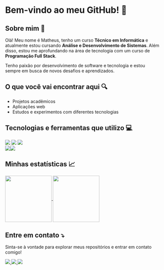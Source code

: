 # Bem-vindo ao meu GitHub! 👋  

## Sobre mim  :raising_hand:
Olá! Meu nome é Matheus, tenho um curso **Técnico em Informática** e atualmente estou cursando **Análise e Desenvolvimento de Sistemas**. Além disso, estou me aprofundando na área de tecnologia com um curso de **Programação Full Stack**.  

Tenho paixão por desenvolvimento de software e tecnologia e estou sempre em busca de novos desafios e aprendizados.  

## O que você vai encontrar aqui :mag:
- Projetos acadêmicos  
- Aplicações web
- Estudos e experimentos com diferentes tecnologias

## Tecnologias e ferramentas que utilizo :computer: 
<img src="https://img.shields.io/badge/HTML-239120?style=for-the-badge&logo=html5&logoColor=white" /> <img src="https://img.shields.io/badge/CSS-239120?&style=for-the-badge&logo=css3&logoColor=white" /> <img src="https://img.shields.io/badge/JavaScript-F7DF1E?style=for-the-badge&logo=javascript&logoColor=black" />
<br>
<img src="https://img.shields.io/badge/Visual_Studio_Code-0078D4?style=for-the-badge&logo=visual%20studio%20code&logoColor=white"/><img src="https://img.shields.io/badge/Figma-F24E1E?style=for-the-badge&logo=figma&logoColor=white"/>

## Minhas estatísticas :chart_with_upwards_trend:

<a href="https://github.com/anuraghazra/github-readme-stats">
  <img height=150 align="center" src="https://github-readme-stats.vercel.app/api?username=matheeusaraujo&text_color=9f9f9f&bg_color=151515&title_color=fff" />
</a>
<a href="https://github.com/anuraghazra/convoychat">
  <img height=150 align="center" src="https://github-readme-stats.vercel.app/api/top-langs/?username=matheeusaraujo&layout=compact&text_color=9f9f9f&bg_color=151515&title_color=fff" />
</a>




## Entre em contato  :arrow_heading_down:
Sinta-se à vontade para explorar meus repositórios e entrar em contato comigo!  

<a href="https://www.linkedin.com/in/matheeusaraujo/"/><img src="https://img.shields.io/badge/LinkedIn-0077B5?style=for-the-badge&logo=linkedin&logoColor=white" /> <a href="https://www.instagram.com/_matheeusaraujo/"/><img src="https://img.shields.io/badge/Instagram-E4405F?style=for-the-badge&logo=instagram&logoColor=white" /> <a href="mailto:matheus12araujo@hotmail.com" /> <img src="https://img.shields.io/badge/Microsoft_Outlook-0078D4?style=for-the-badge&logo=microsoft-outlook&logoColor=white" />






